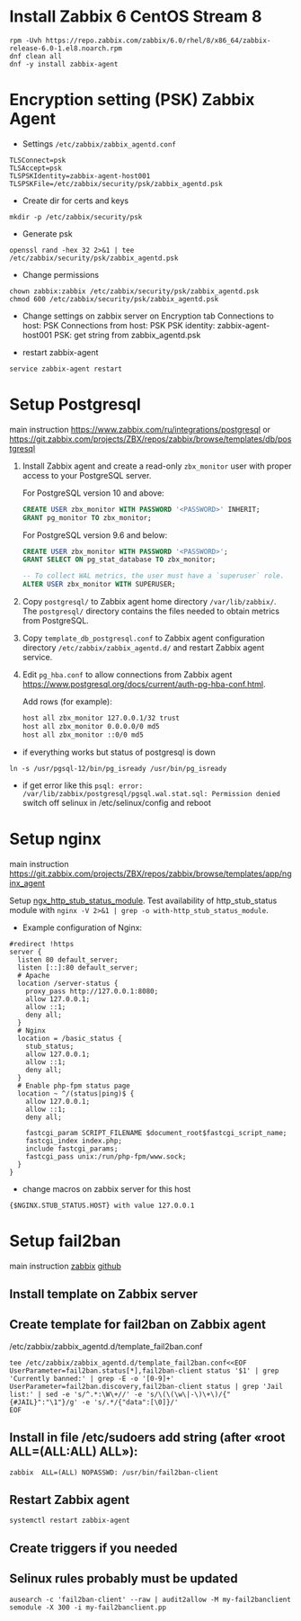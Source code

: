 # Install Zabbix 6 CentOS Stream 8

```console
rpm -Uvh https://repo.zabbix.com/zabbix/6.0/rhel/8/x86_64/zabbix-release-6.0-1.el8.noarch.rpm
dnf clean all
dnf -y install zabbix-agent
```


# Encryption setting (PSK) Zabbix Agent

- Settings `/etc/zabbix/zabbix_agentd.conf`
```console
TLSConnect=psk
TLSAccept=psk
TLSPSKIdentity=zabbix-agent-host001
TLSPSKFile=/etc/zabbix/security/psk/zabbix_agentd.psk
```

- Create dir for certs and keys
```console
mkdir -p /etc/zabbix/security/psk
```

- Generate psk
```console
openssl rand -hex 32 2>&1 | tee /etc/zabbix/security/psk/zabbix_agentd.psk
```

- Change permissions
```console
chown zabbix:zabbix /etc/zabbix/security/psk/zabbix_agentd.psk 
chmod 600 /etc/zabbix/security/psk/zabbix_agentd.psk
```
- Change settings on zabbix server on Encryption tab 
Connections to host: PSK
Connections from host: PSK
PSK identity: zabbix-agent-host001
PSK: get string from zabbix_agentd.psk

- restart zabbix-agent
```console
service zabbix-agent restart
```

# Setup Postgresql
main instruction https://www.zabbix.com/ru/integrations/postgresql or https://git.zabbix.com/projects/ZBX/repos/zabbix/browse/templates/db/postgresql

1. Install Zabbix agent and create a read-only `zbx_monitor` user with proper access to your PostgreSQL server.

    For PostgreSQL version 10 and above:

    ```sql
    CREATE USER zbx_monitor WITH PASSWORD '<PASSWORD>' INHERIT;
    GRANT pg_monitor TO zbx_monitor;
    ```

    For PostgreSQL version 9.6 and below:

    ```sql
    CREATE USER zbx_monitor WITH PASSWORD '<PASSWORD>';
    GRANT SELECT ON pg_stat_database TO zbx_monitor;

    -- To collect WAL metrics, the user must have a `superuser` role.
    ALTER USER zbx_monitor WITH SUPERUSER;
    ```

2. Copy `postgresql/` to Zabbix agent home directory `/var/lib/zabbix/`. The `postgresql/` directory contains the files needed to obtain metrics from PostgreSQL.

3. Copy `template_db_postgresql.conf` to Zabbix agent configuration directory `/etc/zabbix/zabbix_agentd.d/` and restart Zabbix agent service.

4. Edit `pg_hba.conf` to allow connections from Zabbix agent https://www.postgresql.org/docs/current/auth-pg-hba-conf.html.

    Add rows (for example):

    ```bash
    host all zbx_monitor 127.0.0.1/32 trust
    host all zbx_monitor 0.0.0.0/0 md5
    host all zbx_monitor ::0/0 md5
    ```

- if everything works but status of postgresql is down
```console
ln -s /usr/pgsql-12/bin/pg_isready /usr/bin/pg_isready
```

- if get error like this `psql: error: /var/lib/zabbix/postgresql/pgsql.wal.stat.sql: Permission denied`
switch off selinux in /etc/selinux/config and reboot

# Setup nginx
main instruction https://git.zabbix.com/projects/ZBX/repos/zabbix/browse/templates/app/nginx_agent

Setup [ngx_http_stub_status_module](https://nginx.ru/en/docs/http/ngx_http_stub_status_module.html).
Test availability of http_stub_status module with `nginx -V 2>&1 | grep -o with-http_stub_status_module`.

- Example configuration of Nginx:
```console
#redirect !https
server {
  listen 80 default_server;
  listen [::]:80 default_server;
  # Apache
  location /server-status {
    proxy_pass http://127.0.0.1:8080;
    allow 127.0.0.1;
    allow ::1;
    deny all;
  }
  # Nginx
  location = /basic_status {
    stub_status;
    allow 127.0.0.1;
    allow ::1;
    deny all;
  }
  # Enable php-fpm status page
  location ~ ^/(status|ping)$ {
    allow 127.0.0.1;
    allow ::1;
    deny all;
    
    fastcgi_param SCRIPT_FILENAME $document_root$fastcgi_script_name;
    fastcgi_index index.php;
    include fastcgi_params;
    fastcgi_pass unix:/run/php-fpm/www.sock;
  }
}
```

- change macros on zabbix server for this host
```text
{$NGINX.STUB_STATUS.HOST} with value 127.0.0.1
```

# Setup fail2ban
main instruction [zabbix](https://share.zabbix.com/cat-app/firewall/fail2ban) [github](https://github.com/hermanekt/zabbix-fail2ban-discovery-)

## Install template on Zabbix server

## Create template for fail2ban on Zabbix agent
/etc/zabbix/zabbix_agentd.d/template_fail2ban.conf
```console
tee /etc/zabbix/zabbix_agentd.d/template_fail2ban.conf<<EOF  
UserParameter=fail2ban.status[*],fail2ban-client status '$1' | grep 'Currently banned:' | grep -E -o '[0-9]+'
UserParameter=fail2ban.discovery,fail2ban-client status | grep 'Jail list:' | sed -e 's/^.*:\W\+//' -e 's/\(\(\w\|-\)\+\)/{"{#JAIL}":"\1"}/g' -e 's/.*/{"data":[\0]}/'
EOF
```

## Install in file /etc/sudoers add string (after «root ALL=(ALL:ALL) ALL»):
```text
zabbix  ALL=(ALL) NOPASSWD: /usr/bin/fail2ban-client
```

## Restart Zabbix agent
```console
systemctl restart zabbix-agent
```

## Create triggers if you needed

## Selinux rules probably must be updated
```console
ausearch -c 'fail2ban-client' --raw | audit2allow -M my-fail2banclient
semodule -X 300 -i my-fail2banclient.pp
```

